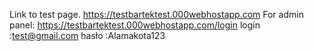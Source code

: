 Link to test page.
https://testbartektest.000webhostapp.com
For admin panel: 
https://testbartektest.000webhostapp.com/login
login :test@gmail.com
hasło :Alamakota123
